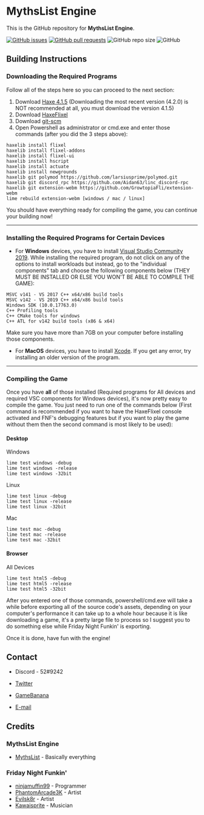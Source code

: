 # MythsList Engine

This is the GitHub repository for **MythsList Engine**.

[![GitHub issues](https://img.shields.io/github/issues/MythsList/MythsList-Engine)](https://github.com/MythsList/MythsList-Engine/issues)
[![GitHub pull requests](https://img.shields.io/github/issues-pr/MythsList/MythsList-Engine)](https://github.com/MythsList/MythsList-Engine/pulls)
![GitHub repo size](https://img.shields.io/github/repo-size/MythsList/MythsList-Engine)
![GitHub](https://img.shields.io/github/license/MythsList/MythsList-Engine)

## Building Instructions

### Downloading the Required Programs

Follow all of the steps here so you can proceed to the next section:

1. Download [Haxe 4.1.5](https://haxe.org/download/version/4.1.5/) (Downloading the most recent version (4.2.0) is NOT recommended at all, you must download the version 4.1.5)
2. Download [HaxeFlixel](https://haxeflixel.com/documentation/install-haxeflixel/)
3. Download [git-scm](https://git-scm.com/downloads)
4. Open Powershell as administrator or cmd.exe and enter those commands (after you did the 3 steps above):
```
haxelib install flixel
haxelib install flixel-addons
haxelib install flixel-ui
haxelib install hscript
haxelib install actuate
haxelib install newgrounds
haxelib git polymod https://github.com/larsiusprime/polymod.git
haxelib git discord_rpc https://github.com/Aidan63/linc_discord-rpc
haxelib git extension-webm https://github.com/GrowtopiaFli/extension-webm
lime rebuild extension-webm [windows / mac / linux]
```

You should have everything ready for compiling the game, you can continue your building now!

------

### Installing the Required Programs for Certain Devices

- For **Windows** devices, you have to install [Visual Studio Community 2019](https://visualstudio.microsoft.com/en/vs/community/). While installing the required program, do not click on any of the options to install workloads but instead, go to the "individual components" tab and choose the following components below (THEY MUST BE INSTALLED OR ELSE YOU WON'T BE ABLE TO COMPILE THE GAME):

```
MSVC v141 - VS 2017 C++ x64/x86 build tools
MSVC v142 - VS 2019 C++ x64/x86 build tools
Windows SDK (10.0.17763.0)
C++ Profiling tools
C++ CMake tools for windows
C++ ATL for v142 build tools (x86 & x64)
```

Make sure you have more than 7GB on your computer before installing those components.

- For **MacOS** devices, you have to install [Xcode](https://developer.apple.com/xcode/). If you get any error, try installing an older version of the program.

------

### Compiling the Game

Once you have **all** of those installed (Required programs for All devices and required VSC components for Windows devices), it's now pretty easy to compile the game. You just need to run one of the commands below (First command is recommended if you want to have the HaxeFlixel console activated and FNF's debugging features but if you want to play the game without them then the second command is most likely to be used):

#### Desktop

Windows
```
lime test windows -debug
lime test windows -release
lime test windows -32bit
```
Linux
```
lime test linux -debug
lime test linux -release
lime test linux -32bit
```
Mac
```
lime test mac -debug
lime test mac -release
lime test mac -32bit
```

#### Browser

All Devices
```
lime test html5 -debug
lime test html5 -release
lime test html5 -32bit
```

After you entered one of those commands, powershell/cmd.exe will take a while before exporting all of the source code's assets, depending on your computer's performance it can take up to a whole hour because it is like downloading a game, it's a pretty large file to process so I suggest you to do something else while Friday Night Funkin' is exporting.

Once it is done, have fun with the engine!

## Contact

- Discord - 52#9242

- [Twitter](https://twitter.com/mythslist)
- [GameBanana](https://gamebanana.com/members/1947708)
- [E-mail](mailto:mythslistofficial@gmail.com)

## Credits

### MythsList Engine

- [MythsList](https://twitter.com/mythslist) - Basically everything

### Friday Night Funkin'

- [ninjamuffin99](https://twitter.com/ninja_muffin99) - Programmer
- [PhantomArcade3K](https://twitter.com/phantomarcade3k) - Artist
- [Evilsk8r](https://twitter.com/evilsk8r) - Artist
- [Kawaisprite](https://twitter.com/kawaisprite) - Musician
